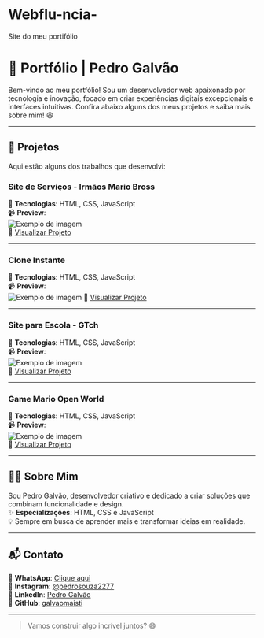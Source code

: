 # Webflu-ncia-
Site do meu portifólio
# 🌟 Portfólio | Pedro Galvão

Bem-vindo ao meu portfólio! Sou um desenvolvedor web apaixonado por tecnologia e inovação, focado em criar experiências digitais excepcionais e interfaces intuitivas. Confira abaixo alguns dos meus projetos e saiba mais sobre mim! 😃

---

## 🚀 Projetos
Aqui estão alguns dos trabalhos que desenvolvi:

### **Site de Serviços - Irmãos Mario Bross**  
🎯 **Tecnologias**: HTML, CSS, JavaScript  
📹 **Preview**:  
![Exemplo de imagem](https://github.com/user-attachments/assets/32fa5ef9-bc38-400a-8acb-d937142ab4e5)  
🔗 [Visualizar Projeto](./MediaLibrary/Site-de-Serviços-Irmãos-Mario-Bross.mp4)

---

### **Clone Instante**  
🎯 **Tecnologias**: HTML, CSS, JavaScript  
📹 **Preview**:  
![Exemplo de imagem](https://github.com/user-attachments/assets/ffd2316a-920d-4c47-9d5b-0048868017d8)
🔗 [Visualizar Projeto](https://serene-llama-g-instant.netlify.app/)

---

### **Site para Escola - GTch**  
🎯 **Tecnologias**: HTML, CSS, JavaScript  
📹 **Preview**:  
![Exemplo de imagem](https://github.com/user-attachments/assets/15faec79-802a-4552-81b0-a209dd696476)  
🔗 [Visualizar Projeto](./MediaLibrary/Site-para-Escola-G-Tch.mp4)

---

### **Game Mario Open World**  
🎯 **Tecnologias**: HTML, CSS, JavaScript  
📹 **Preview**:  
![Exemplo de imagem](./MediaLibrary/mario_open_world.jpg)  
🔗 [Visualizar Projeto](./MediaLibrary/Game-Mario-Open-World.mp4)

---

## 👨‍💻 Sobre Mim
Sou Pedro Galvão, desenvolvedor criativo e dedicado a criar soluções que combinam funcionalidade e design.  
✨ **Especializações**: HTML, CSS e JavaScript  
💡 Sempre em busca de aprender mais e transformar ideias em realidade.

---

## 📬 Contato
🔗 **WhatsApp**: [Clique aqui](https://wa.me/41991873057)  
🔗 **Instagram**: [@pedrosouza2277](https://www.instagram.com/pedrosouza2277)  
🔗 **LinkedIn**: [Pedro Galvão](https://www.linkedin.com/in/pedro-galvao-dev/)  
🔗 **GitHub**: [galvaomaisti](https://github.com/galvaomaisti)  

---

> Vamos construir algo incrível juntos? 😄
